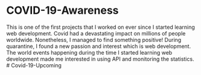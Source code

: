 # COVID-19-Awareness
This is one of the first projects that I worked on ever since I started learning web development. Covid had a devastating impact on millions of people worldwide. Nonetheless,  I managed to find something positive! During quarantine, I found a new passion and interest which is web development. The world events happening during the time I started learning web development made me interested in using API and monitoring the statistics. 
#   C o v i d - 1 9 - U p c o m i n g  
 
